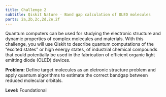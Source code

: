 ```yaml
---
title: Challenge 2
subtitle: Qiskit Nature - Band gap calculation of OLED molecules
parts: 2a,2b,2c,2d,2e,2f
---
```


Quantum computers can be used for studying the electronic structure and dynamic properties of complex molecules and materials. With this challenge, you will use Qiskit to describe quantum computations of the “excited states” or high energy states, of industrial chemical compounds that could potentially be used in the fabrication of efficient organic light emitting diode (OLED) devices.

**Problem:** Define target molecules as an eletronic structure problem and apply quantum algorithms to estimate the correct bandgap between reduced molecular orbitals.

**Level:** Foundational
